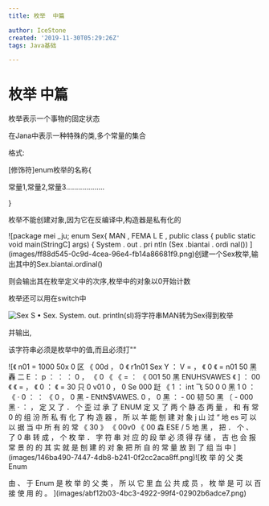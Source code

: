 ```yaml
---
title: 枚举  中篇

author: IceStone
created: '2019-11-30T05:29:26Z'
tags: Java基础

---
```


# 枚举  中篇

枚举表示一个事物的固定状态

在Jana中表示一种特殊的类,多个常量的集合

格式:

[修饰符]enum枚举的名称{

常量1,常量2,常量3...................

}

 
枚举不能创建对象,因为它在反编译中,构造器是私有化的

![package mei _ju; 
enum Sex{ 
MAN , FEMA L E , 
public class { 
public static void main(StringC] args) { 
System . out . pri ntIn (Sex .biantai . ordi nal()) ](images/ff88d545-0c9d-4cea-96e4-fb14a86681f9.png)创建一个Sex枚举,输出其中的Sex.biantai.ordinal()


则会输出其在枚举定义中的次序,枚举中的对象以0开始计数

枚举还可以用在switch中

![Sex S • Sex. 
System. out. println(sl) ](images/f60e5de3-86cc-4362-8d80-750c5f665dea.png)将字符串MAN转为Sex得到枚举


并输出,

该字符串必须是枚举中的值,而且必须打""

![《 n01 = 1000 50x 0 区 《 00d ， 
0 《 r1n01 Sex Y ： 
V = ， 《 0 《 = n01 50 黑 轟 二 E ： 
p ： ： ： 0 ， 《 0 《 《 = ： 《 001 50 黑 ENUHSVAWES 《 ] ： 
00 《 《 = ， 《 0 ： 《 = 30 只 0 v01 0 ， 0 
Se 000 跹 《 1 ： 
int 飞 
50 0 0 黑 1 0 ： 
《 · 0 ： ： 《 0 ， 0 黑 - ENtN$VAWES. 
0 ， 0 黑 ： - 00 韧 50 黑 〔 - 000 黑 · ： ， 
定 又 了 ． 个 歪 过 承 了 ENUM 
定 又 了 两 个 静 态 两 量 ， 和 
有 常 0 的 组 
汾 所 
私 有 化 了 构 造 器 ， 所 以 羊 能 刨 建 对 象 
j 山 过 “ 地 es 可 以 以 据 当 中 所 有 的 常 
《 30 》 《 00v0 《 00 森 ESE / 5 地 黑 ， 
把 ． 个 、 了 0 串 转 成 ， 个 枚 举 ． 字 符 串 对 应 
的 段 举 必 须 得 存 储 ， 吉 也 会 报 
常 景 的 的 其 实 就 是 刨 建 的 对 象 
把 所 自 的 常 量 放 到 了 组 当 中 ](images/146ba490-7447-4db8-b241-0f2cc2aca8ff.png)![枚 举 的 父 类 Enum 

由 、 于 Enum 是 枚 举 的 父 类 ， 所 以 它 里 血 公 共 成 员 ， 枚 举 是 可 
以 百 接 使 用 的 。 ](images/abf12b03-4bc3-4922-99f4-02902b6adce7.png)
